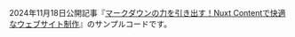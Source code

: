 2024年11月18日公開記事『[マークダウンの力を引き出す！Nuxt Contentで快適なウェブサイト制作](https://ics.media/entry/241108/)』のサンプルコードです。
